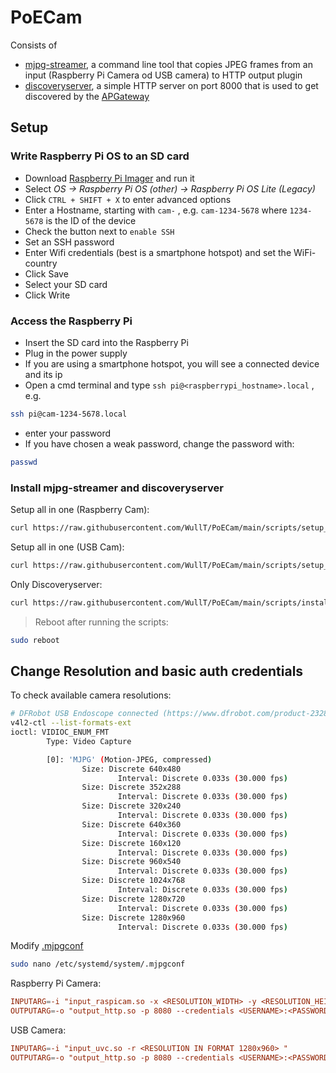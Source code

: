 # PoECam

Consists of 

* [mjpg-streamer](https://github.com/jacksonliam/mjpg-streamer), a command line tool that copies JPEG frames from an input (Raspberry Pi Camera od USB camera) to HTTP output plugin
* [discoveryserver](https://github.com/WullT/PoECam/blob/main/discoveryserver/discoveryserver.py), a simple HTTP server on port 8000 that is used to get discovered by the [APGateway](https://github.com/WullT/APGateway)

## Setup

### Write Raspberry Pi OS to an SD card

- Download [Raspberry Pi Imager](https://www.raspberrypi.com/software/) and run it
- Select *OS &rarr; Raspberry Pi OS (other) &rarr; Raspberry Pi OS Lite (Legacy)*
- Click `CTRL + SHIFT + X` to enter advanced options
- Enter a Hostname, starting with `cam-` , e.g. `cam-1234-5678` where `1234-5678` is the ID of the device
- Check the button next to `enable SSH`
- Set an SSH password
- Enter Wifi credentials (best is a smartphone hotspot) and set the WiFi-country
- Click Save
- Select your SD card
- Click Write

### Access the Raspberry Pi

- Insert the SD card into the Raspberry Pi
- Plug in the power supply
- If you are using a smartphone hotspot, you will see a connected device and its ip
- Open a cmd terminal and type `ssh pi@<raspberrypi_hostname>.local` , e.g.
```sh
ssh pi@cam-1234-5678.local
```
- enter your password
- If you have chosen a weak password, change the password with:
```sh
passwd
```

### Install mjpg-streamer and discoveryserver

Setup all in one (Raspberry Cam):
```sh
curl https://raw.githubusercontent.com/WullT/PoECam/main/scripts/setup_complete_raspicam.sh | bash
```

Setup all in one (USB Cam):
```sh
curl https://raw.githubusercontent.com/WullT/PoECam/main/scripts/setup_complete_usbcam.sh | bash
```

Only Discoveryserver:
```sh
curl https://raw.githubusercontent.com/WullT/PoECam/main/scripts/install_discovery_service.sh | bash
```

>Reboot after running the scripts:
```sh
sudo reboot
```


## Change Resolution and basic auth credentials

To check available camera resolutions:
```sh
# DFRobot USB Endoscope connected (https://www.dfrobot.com/product-2328.html)
v4l2-ctl --list-formats-ext
ioctl: VIDIOC_ENUM_FMT
        Type: Video Capture

        [0]: 'MJPG' (Motion-JPEG, compressed)
                Size: Discrete 640x480
                        Interval: Discrete 0.033s (30.000 fps)
                Size: Discrete 352x288
                        Interval: Discrete 0.033s (30.000 fps)
                Size: Discrete 320x240
                        Interval: Discrete 0.033s (30.000 fps)
                Size: Discrete 640x360
                        Interval: Discrete 0.033s (30.000 fps)
                Size: Discrete 160x120
                        Interval: Discrete 0.033s (30.000 fps)
                Size: Discrete 960x540
                        Interval: Discrete 0.033s (30.000 fps)
                Size: Discrete 1024x768
                        Interval: Discrete 0.033s (30.000 fps)
                Size: Discrete 1280x720
                        Interval: Discrete 0.033s (30.000 fps)
                Size: Discrete 1280x960
                        Interval: Discrete 0.033s (30.000 fps)
```

Modify [.mjpgconf](services/.mjpgconf_raspicam)
```sh
sudo nano /etc/systemd/system/.mjpgconf
```

Raspberry Pi Camera:
```conf
INPUTARG=-i "input_raspicam.so -x <RESOLUTION_WIDTH> -y <RESOLUTION_HEIGHT> -fps 5"
OUTPUTARG=-o "output_http.so -p 8080 --credentials <USERNAME>:<PASSWORD>"
```

USB Camera:
```conf
INPUTARG=-i "input_uvc.so -r <RESOLUTION IN FORMAT 1280x960> "
OUTPUTARG=-o "output_http.so -p 8080 --credentials <USERNAME>:<PASSWORD>"
```
